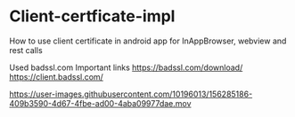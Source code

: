 # Client-certficate-impl
How to use client certificate in android app for InAppBrowser, webview and rest calls

Used badssl.com
Important links
https://badssl.com/download/
https://client.badssl.com/




https://user-images.githubusercontent.com/10196013/156285186-409b3590-4d67-4fbe-ad00-4aba09977dae.mov

